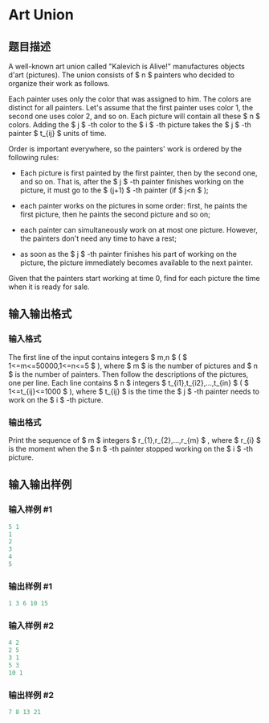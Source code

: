 # Art Union

## 题目描述

A well-known art union called "Kalevich is Alive!" manufactures objects d'art (pictures). The union consists of $ n $ painters who decided to organize their work as follows.

Each painter uses only the color that was assigned to him. The colors are distinct for all painters. Let's assume that the first painter uses color 1, the second one uses color 2, and so on. Each picture will contain all these $ n $ colors. Adding the $ j $ -th color to the $ i $ -th picture takes the $ j $ -th painter $ t_{ij} $ units of time.

Order is important everywhere, so the painters' work is ordered by the following rules:

- Each picture is first painted by the first painter, then by the second one, and so on. That is, after the $ j $ -th painter finishes working on the picture, it must go to the $ (j+1) $ -th painter (if $ j&lt;n $ );

- each painter works on the pictures in some order: first, he paints the first picture, then he paints the second picture and so on;

- each painter can simultaneously work on at most one picture. However, the painters don't need any time to have a rest;

- as soon as the $ j $ -th painter finishes his part of working on the picture, the picture immediately becomes available to the next painter.

Given that the painters start working at time 0, find for each picture the time when it is ready for sale.

## 输入输出格式

### 输入格式

The first line of the input contains integers $ m,n $ ( $ 1<=m<=50000,1<=n<=5 $ ), where $ m $ is the number of pictures and $ n $ is the number of painters. Then follow the descriptions of the pictures, one per line. Each line contains $ n $ integers $ t_{i1},t_{i2},...,t_{in} $ ( $ 1<=t_{ij}<=1000 $ ), where $ t_{ij} $ is the time the $ j $ -th painter needs to work on the $ i $ -th picture.

### 输出格式

Print the sequence of $ m $ integers $ r_{1},r_{2},...,r_{m} $ , where $ r_{i} $ is the moment when the $ n $ -th painter stopped working on the $ i $ -th picture.

## 输入输出样例

### 输入样例 #1

```cpp
5 1
1
2
3
4
5

```
### 输出样例 #1

```cpp
1 3 6 10 15 
```


### 输入样例 #2

```cpp
4 2
2 5
3 1
5 3
10 1

```
### 输出样例 #2

```cpp
7 8 13 21 
```


